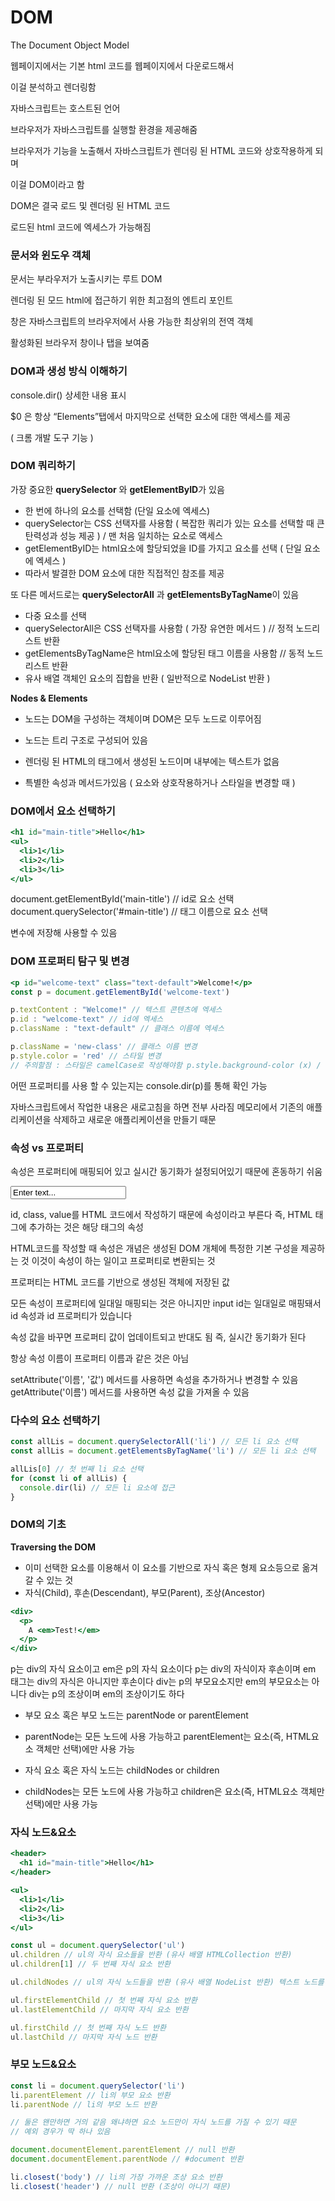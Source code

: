 # DOM

The Document Object Model

웹페이지에서는 기본 html 코드를 웹페이지에서 다운로드해서

이걸 분석하고 렌더링함

자바스크립트는 호스트된 언어

브라우저가 자바스크립트를 실행할 환경을 제공해줌

브라우저가 기능을 노출해서 자바스크립트가 렌더링 된 HTML 코드와 상호작용하게 되며

이걸 DOM이라고 함

DOM은 결국 로드 및 렌더링 된 HTML 코드

로드된 html 코드에 엑세스가 가능해짐

### 문서와 윈도우 객체

문서는 부라우저가 노출시키는 루트 DOM

렌더링 된 모드 html에 접근하기 위한 최고점의 엔트리 포인트

창은 자바스크립트의 브라우저에서 사용 가능한 최상위의 전역 객체

활성화된 브라우저 창이나 탭을 보여줌

### DOM과 생성 방식 이해하기

console.dir() 상세한 내용 표시

$0 은 항상 “Elements”탭에서 마지막으로 선택한 요소에 대한 액세스를 제공

( 크롬 개발 도구 기능 )

### DOM 쿼리하기

가장 중요한 **querySelector** 와 **getElementByID**가 있음
- 한 번에 하나의 요소를 선택함 (단일 요소에 엑세스)
- querySelector는 CSS 선택자를 사용함 ( 복잡한 쿼리가 있는 요소를 선택할 때 큰 탄력성과 성능 제공 ) / 맨 처음 일치하는 요소로 액세스
- getElementByID는 html요소에 할당되었을 ID를 가지고 요소를 선택 ( 단일 요소에 엑세스 )
- 따라서 발결한 DOM 요소에 대한 직접적인 참조를 제공

또 다른 메서드로는 **querySelectorAll** 과 **getElementsByTagName**이 있음
- 다중 요소를 선택
- querySelectorAll은 CSS 선택자를 사용함 ( 가장 유연한 메서드 ) // 정적 노드리스트 반환
- getElementsByTagName은 html요소에 할당된 태그 이름을 사용함 // 동적 노드리스트 반환
- 유사 배열 객체인 요소의 집합을 반환 ( 일반적으로 NodeList 반환 )

**Nodes & Elements**

- 노드는 DOM을 구성하는 객체이며 DOM은 모두 노드로 이루어짐
- 노드는 트리 구조로 구성되어 있음

- 렌더링 된 HTML의 태그에서 생성된 노드이며 내부에는 텍스트가 없음
- 특별한 속성과 메서드가있음 ( 요소와 상호작용하거나 스타일을 변경할 때 )

### DOM에서 요소 선택하기
```jsx
<h1 id="main-title">Hello</h1>
<ul>
  <li>1</li>
  <li>2</li>
  <li>3</li>
</ul>
```
document.getElementById('main-title') // id로 요소 선택
document.querySelector('#main-title') // 태그 이름으로 요소 선택

변수에 저장해 사용할 수 있음

### DOM 프로퍼티 탐구 및 변경
```jsx
<p id="welcome-text" class="text-default">Welcome!</p>
const p = document.getElementById('welcome-text')

p.textContent : "Welcome!" // 텍스트 콘텐츠에 엑세스
p.id : "welcome-text" // id에 엑세스
p.className : "text-default" // 클래스 이름에 엑세스

p.className = 'new-class' // 클래스 이름 변경
p.style.color = 'red' // 스타일 변경
// 주의할점 : 스타일은 camelCase로 작성해야함 p.style.background-color (x) / p.style.backgroundColor (o)
```
어떤 프로퍼티를 사용 할 수 있는지는 console.dir(p)를 통해 확인 가능

자바스크립트에서 작업한 내용은 새로고침을 하면 전부 사라짐
메모리에서 기존의 애플리케이션을 삭제하고 새로운 애플리케이션을 만들기 때문

### 속성 vs 프로퍼티

속성은 프로퍼티에 매핑되어 있고 실시간 동기화가 설정되어있기 때문에 혼동하기 쉬움

<input id="input-1" class="input-default" value="Enter text...">

id, class, value를 HTML 코드에서 작성하기 때문에 속성이라고 부른다
즉, HTML 태그에 추가하는 것은 해당 태그의 속성

HTML코드를 작성할 때 속성은 개념은 생성된 DOM 개체에 특정한 기본 구성을 제공하는 것
이것이 속성이 하는 일이고 프로퍼티로 변환되는 것

프로퍼티는 HTML 코드를 기반으로 생성된 객체에 저장된 값

모든 속성이 프로퍼티에 일대일 매핑되는 것은 아니지만 input id는 일대일로 매핑돼서 id 속성과
id 프로퍼티가 있습니다

속성 값을 바꾸면 프로퍼티 값이 업데이트되고 반대도 됨 즉, 실시간 동기화가 된다

항상 속성 이름이 프로퍼티 이름과 같은 것은 아님

setAttribute('이름', '값') 메서드를 사용하면 속성을 추가하거나 변경할 수 있음
getAttribute('이름') 메서드를 사용하면 속성 값을 가져올 수 있음

### 다수의 요소 선택하기

```jsx
const allLis = document.querySelectorAll('li') // 모든 li 요소 선택
const allLis = document.getElementsByTagName('li') // 모든 li 요소 선택

allLis[0] // 첫 번째 li 요소 선택
for (const li of allLis) {
  console.dir(li) // 모든 li 요소에 접근
}
```

### DOM의 기초

**Traversing the DOM**

- 이미 선택한 요소를 이용해서 이 요소를 기반으로 자식 혹은 형제 요소등으로 옮겨갈 수 있는 것
- 자식(Child), 후손(Descendant), 부모(Parent), 조상(Ancestor)

```jsx
<div>
  <p>
    A <em>Test!</em>
  </p>
</div>
```
p는 div의 자식 요소이고 em은 p의 자식 요소이다
p는 div의 자식이자 후손이며 em 태그는 div의 자식은 아니지만 후손이다
div는 p의 부모요소지만 em의 부모요소는 아니다
div는 p의 조상이며 em의 조상이기도 하다

- 부모 요소 혹은 부모 노드는 parentNode or parentElement
- parentNode는 모든 노드에 사용 가능하고 parentElement는 요소(즉, HTML요소 객체만 선택)에만 사용 가능

- 자식 요소 혹은 자식 노드는 childNodes or children
- childNodes는 모든 노드에 사용 가능하고 children은 요소(즉, HTML요소 객체만 선택)에만 사용 가능 

### 자식 노드&요소 

```jsx
<header>
  <h1 id="main-title">Hello</h1>
</header>

<ul>
  <li>1</li>
  <li>2</li>
  <li>3</li>
</ul>
```

```jsx
const ul = document.querySelector('ul')
ul.children // ul의 자식 요소들을 반환 (유사 배열 HTMLCollection 반환)
ul.children[1] // 두 번째 자식 요소 반환

ul.childNodes // ul의 자식 노드들을 반환 (유사 배열 NodeList 반환) 텍스트 노드를 포함

ul.firstElementChild // 첫 번째 자식 요소 반환
ul.lastElementChild // 마지막 자식 요소 반환

ul.firstChild // 첫 번째 자식 노드 반환
ul.lastChild // 마지막 자식 노드 반환
```

### 부모 노드&요소

```jsx
const li = document.querySelector('li')
li.parentElement // li의 부모 요소 반환
li.parentNode // li의 부모 노드 반환

// 둘은 왠만하면 거의 같음 왜냐하면 요소 노드만이 자식 노드를 가질 수 있기 때문
// 예외 경우가 딱 하나 있음

document.documentElement.parentElement // null 반환
document.documentElement.parentNode // #document 반환

li.closest('body') // li의 가장 가까운 조상 요소 반환
li.closest('header') // null 반환 (조상이 아니기 때문)
```




